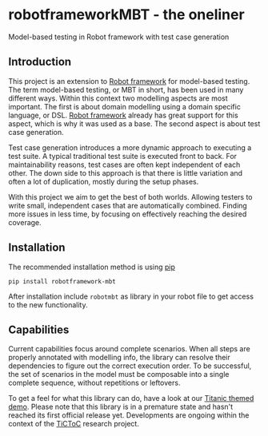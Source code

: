 # robotframeworkMBT - the oneliner

 Model-based testing in Robot framework with test case generation

## Introduction

This project is an extension to [Robot framework](https://robotframework.org/) for model-based testing. The term model-based testing, or MBT in short, has been used in many different ways. Within this context two modelling aspects are most important. The first is about domain modelling using a domain specific language, or DSL. [Robot framework](https://robotframework.org/) already has great support for this aspect, which is why it was used as a base. The second aspect is about test case generation.

Test case generation introduces a more dynamic approach to executing a test suite. A typical traditional test suite is executed front to back. For maintainability reasons, test cases are often kept independent of each other. The down side to this approach is that there is little variation and often a lot of duplication, mostly during the setup phases.

With this project we aim to get the best of both worlds. Allowing testers to write small, independent cases that are automatically combined. Finding more issues in less time, by focusing on effectively reaching the desired coverage.

## Installation

The recommended installation method is using [pip](http://pip-installer.org)

    pip install robotframework-mbt

After installation include `robotmbt` as library in your robot file to get access to the new functionality.

## Capabilities

Current capabilities focus around complete scenarios. When all steps are properly annotated with modelling info, the library can resolve their dependencies to figure out the correct execution order. To be successful, the set of scenarios in the model must be composable into a single complete sequence, without repetitions or leftovers.

To get a feel for what this library can do, have a look at our [Titanic themed demo](https://github.com/JFoederer/robotframeworkMBT/tree/main/demo/Titanic). Please note that this library is in a premature state and hasn't reached its first official release yet. Developments are ongoing within the context of the [TiCToC](https://tictoc.cs.ru.nl/) research project.
